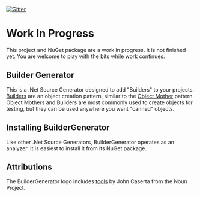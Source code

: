 [![Gitter](https://badges.gitter.im/BuilderGenerator/community.svg)](https://gitter.im/BuilderGenerator/community?utm_source=badge&utm_medium=badge&utm_campaign=pr-badge)

# Work In Progress #

This project and NuGet package are a work in progress. It is not finished yet. You are welcome to play with the bits while work continues.

## Builder Generator ##

This is a .Net Source Generator designed to add "Builders" to your projects. [Builders](https://en.wikipedia.org/wiki/Builder_pattern) are an object creation pattern, similar to the [Object Mother](https://martinfowler.com/bliki/ObjectMother.html) pattern. Object Mothers and Builders are most commonly used to create objects for testing, but they can be used anywhere you want "canned" objects.

## Installing BuilderGenerator ##

Like other .Net Source Generators, BuilderGenerator operates as an analyzer. It is easiest to install it from its NuGet package.

## Attributions ##

The BuilderGenerator logo includes [tools](https://thenounproject.com/term/tools/11192) by John Caserta from the Noun Project.
